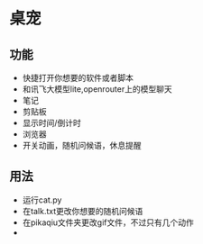 # 桌宠

## 功能

* 快捷打开你想要的软件或者脚本
* 和讯飞大模型lite,openrouter上的模型聊天
* 笔记
* 剪贴板
* 显示时间/倒计时
* 浏览器
* 开关动画，随机问候语，休息提醒

## 用法
* 运行cat.py
* 在talk.txt更改你想要的随机问候语
* 在pikaqiu文件夹更改gif文件，不过只有几个动作
* 
